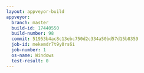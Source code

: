 ```yaml
---
layout: appveyor-build
appveyor:
  branch: master
  build-id: 17440550
  build-number: 98
  commit: 51953b4ac8c13ebc750d2c334a50bd57d15b8359
  job-id: mekemdr7t9y0rs6i
  job-number: 1
  os-name: Windows
  test-result: 0
---
```

